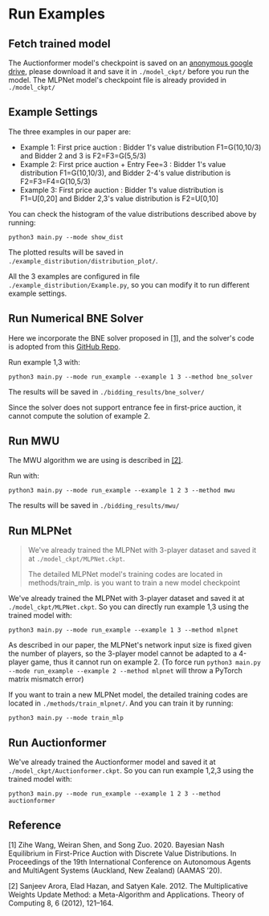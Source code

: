 # Run Examples

## Fetch trained model

The Auctionformer model's checkpoint is saved on an [anonymous google drive](https://drive.google.com/file/d/1JBOHIdjlhM9EpoIfwyF6NLveHSUQ3K7B/view?usp=drive_link), please download it and save it in `./model_ckpt/` before you run the model.
The MLPNet model's checkpoint file is already provided in `./model_ckpt/`

## Example Settings

The three examples in our paper are:
- Example 1: First price auction : Bidder 1's value distribution F1=G(10,10/3) and Bidder 2 and 3 is F2=F3=G(5,5/3)
- Example 2: First price auction + Entry Fee=3 : Bidder 1's value distribution F1=G(10,10/3), and Bidder 2-4's value distribution is F2=F3=F4=G(10,5/3)
- Example 3: First price auction : Bidder 1's value distribution is F1=U\[0,20\] and Bidder 2,3's value distribution is F2=U\[0,10\]

You can check the histogram of the value distributions described above by running:
```shell
python3 main.py --mode show_dist
```
The plotted results will be saved in `./example_distribution/distribution_plot/`.

All the 3 examples are configured in file `./example_distribution/Example.py`, so you can modify it to run different example settings.


## Run Numerical BNE Solver
Here we incorporate the BNE solver proposed in [\[1\]](#bne_solver)<!-- @IGNORE PREVIOUS: anchor -->, and the solver's code is adopted from this
[GitHub Repo](https://github.com/shen-weiran/discrete_fpa_bne).

Run example 1,3 with:
```shell
python3 main.py --mode run_example --example 1 3 --method bne_solver
```
The results will be saved in `./bidding_results/bne_solver/`


Since the solver does not support entrance fee in first-price auction, it cannot compute the solution of example 2.

## Run MWU
The MWU algorithm we are using is described in [\[2\]](#MWU)<!-- @IGNORE PREVIOUS: anchor -->.

Run with:
```shell
python3 main.py --mode run_example --example 1 2 3 --method mwu
```
The results will be saved in `./bidding_results/mwu/`


## Run MLPNet

> We've already trained the MLPNet with 3-player dataset and saved it at `./model_ckpt/MLPNet.ckpt`.
>
> The detailed MLPNet model's training codes are located in methods/train_mlp. is you want to train a new model checkpoint

We've already trained the MLPNet with 3-player dataset and saved it at `./model_ckpt/MLPNet.ckpt`.
So you can directly run example 1,3 using the trained model with:
``` shell
python3 main.py --mode run_example --example 1 3 --method mlpnet
```

As described in our paper, the MLPNet's network input size is fixed given the number of players,
so the 3-player model cannot be adapted to a 4-player game,
thus it cannot run on example 2. (To force run `python3 main.py --mode run_example --example 2 --method mlpnet` will throw a PyTorch matrix mismatch error)

If you want to train a new MLPNet model, the detailed training codes are located in `./methods/train_mlpnet/`.
And you can train it by running:
```shell
python3 main.py --mode train_mlp
```

## Run Auctionformer
We've already trained the Auctionformer model and saved it at `./model_ckpt/Auctionformer.ckpt`.
So you can run example 1,2,3 using the trained model with:
``` shell
python3 main.py --mode run_example --example 1 2 3 --method auctionformer
```

##  Reference

<a name="bne_solver">\[1\]</a> Zihe Wang, Weiran Shen, and Song Zuo. 2020. Bayesian Nash Equilibrium in
First-Price Auction with Discrete Value Distributions. In Proceedings of the 19th
International Conference on Autonomous Agents and MultiAgent Systems (Auckland, New Zealand) (AAMAS ’20).

<a name="MWU">\[2\]</a> Sanjeev Arora, Elad Hazan, and Satyen Kale. 2012. The Multiplicative Weights
Update Method: a Meta-Algorithm and Applications. Theory of Computing 8, 6
(2012), 121–164.
